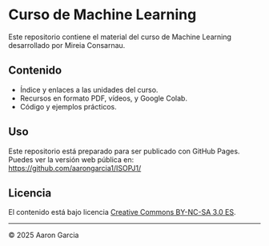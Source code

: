 # Curso de Machine Learning

Este repositorio contiene el material del curso de Machine Learning desarrollado por Mireia Consarnau.

## Contenido

- Índice y enlaces a las unidades del curso.
- Recursos en formato PDF, vídeos, y Google Colab.
- Código y ejemplos prácticos.

## Uso

Este repositorio está preparado para ser publicado con GitHub Pages.  
Puedes ver la versión web pública en:  
https://github.com/aarongarcia1/ISOPJ1/

## Licencia

El contenido está bajo licencia [Creative Commons BY-NC-SA 3.0 ES](LICENSE.md).


---

© 2025 Aaron Garcia

